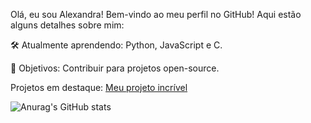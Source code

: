 Olá, eu sou Alexandra! 
Bem-vindo ao meu perfil no GitHub! Aqui estão alguns detalhes sobre mim:

 🛠 Atualmente aprendendo: Python, JavaScript e C.
 
 🎯 Objetivos: Contribuir para projetos open-source.
 
 Projetos em destaque: [Meu projeto incrível](#)
 
![Anurag's GitHub stats](https://github-readme-stats.vercel.app/api?username=AlexandraCampos&show_icons=true&theme=tokyonight)



 
